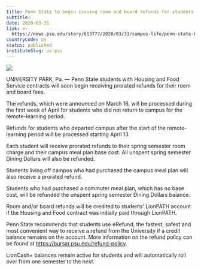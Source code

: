 ```yaml
---
title: Penn State to begin issuing room and board refunds for students
subtitle: 
date: 2020-03-31
link: >-
  https://news.psu.edu/story/613777/2020/03/31/campus-life/penn-state-begin-issuing-room-and-board-refunds-students
countryCode: us
status: published
instituteSlug: us-psu
---
```

![](https://news.psu.edu/sites/default/files/styles/gss_thumbnail/public/West%20Residence%20Halls%20for%20room%20and%20board%20story%20-%20Mansell.jpg?itok=EdyJvv1J)

UNIVERSITY PARK, Pa. — Penn State students with Housing and Food Service contracts will soon begin receiving prorated refunds for their room and board fees.

The refunds, which were announced on March 16, will be processed during the first week of April for students who did not return to campus for the remote-learning period.

Refunds for students who departed campus after the start of the remote-learning period will be processed starting April 13.

Each student will receive prorated refunds to their spring semester room charge and their campus meal plan base cost. All unspent spring semester Dining Dollars will also be refunded.

Students living off campus who had purchased the campus meal plan will also receive a prorated refund.

Students who had purchased a commuter meal plan, which has no base cost, will be refunded the unspent spring semester Dining Dollars balance.

Room and/or board refunds will be credited to students’ LionPATH account if the Housing and Food contract was initially paid through LionPATH.

Penn State recommends that students use eRefund, the fastest, safest and most convenient way to receive a refund from the University if a credit balance remains on the account. More information on the refund policy can be found at https://bursar.psu.edu/refund-policy.

LionCash+ balances remain active for students and will automatically roll over from one semester to the next.